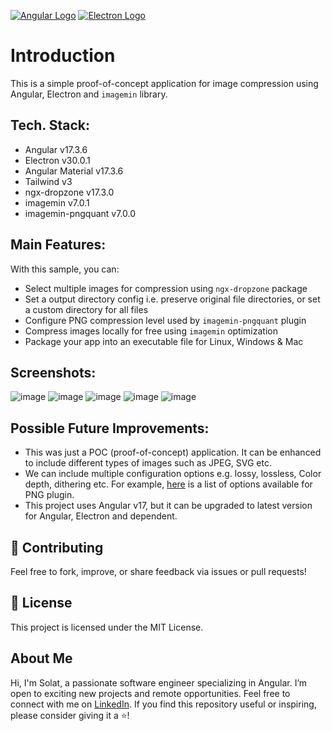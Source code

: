 [![Angular Logo](https://www.vectorlogo.zone/logos/angular/angular-icon.svg)](https://angular.io/) [![Electron Logo](https://www.vectorlogo.zone/logos/electronjs/electronjs-icon.svg)](https://electronjs.org/)

# Introduction
This is a simple proof-of-concept application for image compression using Angular, Electron and `imagemin` library. 

## Tech. Stack: 
- Angular v17.3.6
- Electron v30.0.1
- Angular Material v17.3.6
- Tailwind v3
- ngx-dropzone v17.3.0
- imagemin v7.0.1
- imagemin-pngquant v7.0.0

## Main Features: 
With this sample, you can:

- Select multiple images for compression using `ngx-dropzone` package
- Set a output directory config i.e. preserve original file directories, or set a custom directory for all files
- Configure PNG compression level used by `imagemin-pngquant` plugin
- Compress images locally for free using `imagemin` optimization
- Package your app into an executable file for Linux, Windows & Mac

## Screenshots:

![image](https://github.com/user-attachments/assets/451364c4-ed06-4222-b331-1704c48996d8)
![image](https://github.com/user-attachments/assets/87d66385-3f85-4d7c-906f-874c7415e865)
![image](https://github.com/user-attachments/assets/bc769788-42d4-49e2-880b-f1306ff253fd)
![image](https://github.com/user-attachments/assets/bd50fd41-1fae-4d57-804f-5f99fdff89a4)
![image](https://github.com/user-attachments/assets/05d5b8c2-7d85-46e7-b403-1dd3cefa5173)

## Possible Future Improvements:
- This was just a POC (proof-of-concept) application. It can be enhanced to include different types of images such as JPEG, SVG etc. 
- We can include multiple configuration options e.g. lossy, lossless, Color depth, dithering etc. For example, [here](https://www.npmjs.com/package/imagemin-pngquant) is a list of options available for PNG plugin. 
- This project uses Angular v17, but it can be upgraded to latest version for Angular, Electron and dependent.

## 🤝 Contributing
Feel free to fork, improve, or share feedback via issues or pull requests!

## 📜 License
This project is licensed under the MIT License.

## About Me
Hi, I'm Solat, a passionate software engineer specializing in Angular. I’m open to exciting new projects and remote opportunities. Feel free to connect with me on [LinkedIn](https://www.linkedin.com/in/solat-ali).
If you find this repository useful or inspiring, please consider giving it a ⭐!
